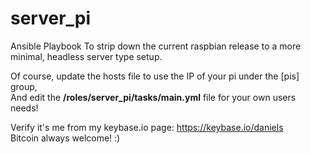 # server_pi
Ansible Playbook To strip down the current raspbian release to a more minimal, headless server type setup.

Of course, update the hosts file to use the IP of your pi under the [pis] group,<br />
And edit the <b>/roles/server_pi/tasks/main.yml</b> file for your own users needs!

Verify it's me from my keybase.io page: https://keybase.io/daniels<br />
Bitcoin always welcome! :)
